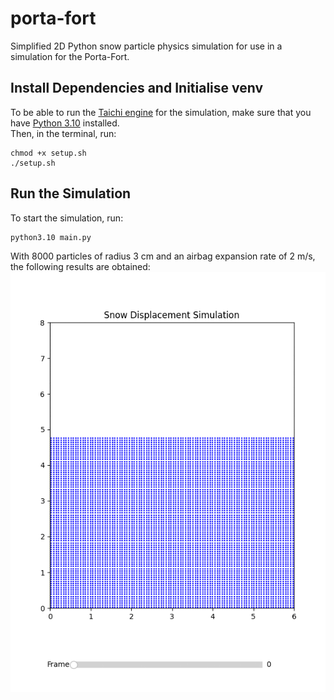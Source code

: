 # porta-fort
Simplified 2D Python snow particle physics simulation for use in a simulation for the Porta-Fort.  

## Install Dependencies and Initialise venv
To be able to run the [Taichi engine](https://pypi.org/project/taichi/) for the simulation, make sure that you have [Python 3.10](https://www.python.org/downloads/release/python-31016/) installed.  
Then, in the terminal, run:  
```
chmod +x setup.sh
./setup.sh
```
## Run the Simulation
To start the simulation, run:  
```
python3.10 main.py
```
With 8000 particles of radius 3 cm and an airbag expansion rate of 2 m/s, the following results are obtained:
![Animated simulation results with 8000 particles of radius 3 cm and airbag expansion rate of 2 m/s](/img/simulation_10K_3E-2_2.gif)
